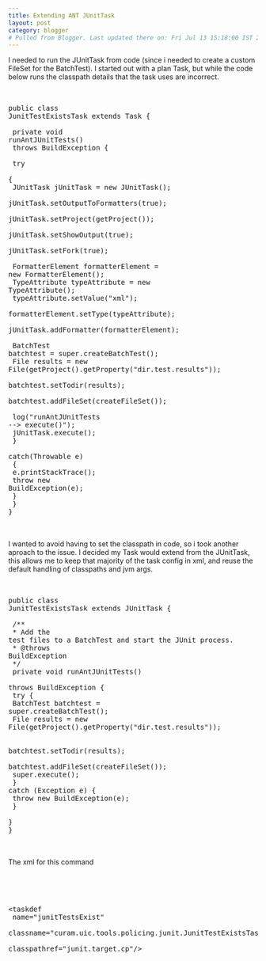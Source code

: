 ```yaml
---
title: Extending ANT JUnitTask
layout: post
category: blogger
# Pulled from Blogger. Last updated there on: Fri Jul 13 15:18:00 IST 2007
---
```

I needed to run the JUnitTask from code (since i needed to create a custom FileSet for the BatchTest). I started out with a plan Task, but while the code below runs the classpath details that the task uses are incorrect. <br /><br /><pre class="prettyprint"><br />public class JunitTestExistsTask extends Task {<br /><br />  private void runAntJUnitTests()<br />    throws BuildException {<br />    <br />    try<br />    {<br />      JUnitTask jUnitTask = new JUnitTask();<br />      jUnitTask.setOutputToFormatters(true);<br />      jUnitTask.setProject(getProject());<br />      jUnitTask.setShowOutput(true);<br />      jUnitTask.setFork(true);<br /><br />      FormatterElement formatterElement = new FormatterElement();<br />      TypeAttribute typeAttribute = new TypeAttribute();<br />      typeAttribute.setValue("xml");<br />      formatterElement.setType(typeAttribute);<br />      jUnitTask.addFormatter(formatterElement);<br /><br />      BatchTest batchtest = super.createBatchTest();<br />      File results = new File(getProject().getProperty("dir.test.results"));<br />      batchtest.setTodir(results);<br />      batchtest.addFileSet(createFileSet());<br /><br />      log("runAntJUnitTests --> execute()");<br />      jUnitTask.execute();<br />    }<br />    catch(Throwable e)<br />    {<br />      e.printStackTrace();<br />      throw new BuildException(e);<br />    }<br />  }<br />}<br /></pre><br /><br />I wanted to avoid having to set the classpath in code, so i took another aproach to the issue. I decided my Task would extend from the JUnitTask, this allows me to keep that majority of the task config in xml, and reuse the default handling of classpaths and jvm args. <br /><br /><pre class="prettyprint"><br />public class JunitTestExistsTask extends JUnitTask {<br /><br />  /**<br />   * Add the test files to a BatchTest and start the JUnit process.<br />   * @throws BuildException<br />   */<br />  private void runAntJUnitTests()<br />    throws BuildException {    <br />    try {<br />      BatchTest batchtest = super.createBatchTest();<br />      File results = new File(getProject().getProperty("dir.test.results"));<br /><br />      batchtest.setTodir(results);<br />      batchtest.addFileSet(createFileSet());<br />      super.execute();      <br />    } catch (Exception e) {<br />      throw new BuildException(e);<br />    }<br />  }<br />}<br /></pre><br /><br />The xml for this command<br /><br /><pre name="code" class="xml"><br /><target name="uiclaims.policing.junit"><br />  <taskdef <br />      name="junitTestsExist" <br />      classname="curam.uic.tools.policing.junit.JunitTestExistsTask" <br />      classpathref="junit.target.cp"/><br />  <junitTestsExist source="junit.activity.txt" fork="${junit.fork}" timeout="${junit.timeout}" maxmemory="${junit.maxmemory}" printsummary="${junit.printsummary}" showoutput="${junit.showoutput}" failureproperty="tests.failed"><br />    <classpath refid="junit.target.cp"/><br /><br />    <formatter type="xml"/><br /><br />  </junitTestsExist><br /><br /></target><br /><br /></pre>
